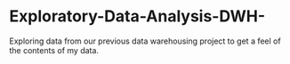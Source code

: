 # Exploratory-Data-Analysis-DWH-
Exploring data from our previous data warehousing project to get a feel of the contents of my data.
